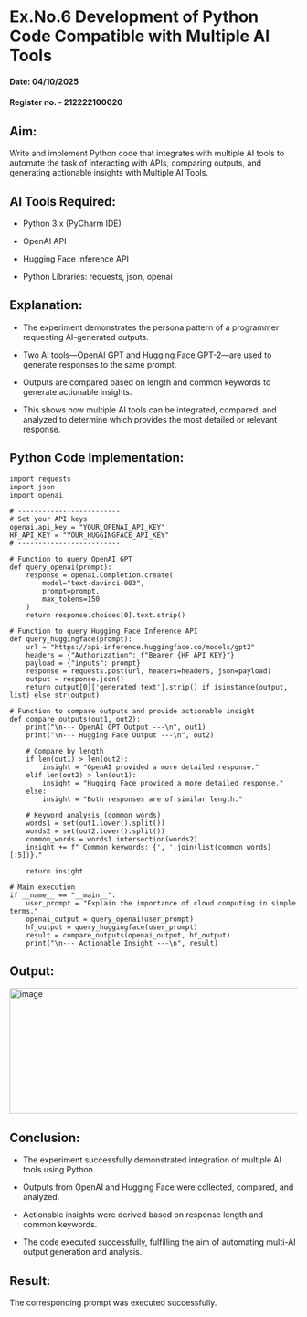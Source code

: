 # Ex.No.6 Development of Python Code Compatible with Multiple AI Tools

#### Date: 04/10/2025
#### Register no. - 212222100020

## Aim: 

Write and implement Python code that integrates with multiple AI tools to automate the task of interacting with APIs, comparing outputs, and generating actionable insights with Multiple AI Tools.

## AI Tools Required:

- Python 3.x (PyCharm IDE)

- OpenAI API

- Hugging Face Inference API

- Python Libraries: requests, json, openai

## Explanation:

- The experiment demonstrates the persona pattern of a programmer requesting AI-generated outputs.

- Two AI tools—OpenAI GPT and Hugging Face GPT-2—are used to generate responses to the same prompt.

- Outputs are compared based on length and common keywords to generate actionable insights.

- This shows how multiple AI tools can be integrated, compared, and analyzed to determine which provides the most detailed or relevant response.

## Python Code Implementation:

```
import requests
import json
import openai

# -------------------------
# Set your API keys
openai.api_key = "YOUR_OPENAI_API_KEY"
HF_API_KEY = "YOUR_HUGGINGFACE_API_KEY"
# -------------------------

# Function to query OpenAI GPT
def query_openai(prompt):
    response = openai.Completion.create(
        model="text-davinci-003",
        prompt=prompt,
        max_tokens=150
    )
    return response.choices[0].text.strip()

# Function to query Hugging Face Inference API
def query_huggingface(prompt):
    url = "https://api-inference.huggingface.co/models/gpt2"
    headers = {"Authorization": f"Bearer {HF_API_KEY}"}
    payload = {"inputs": prompt}
    response = requests.post(url, headers=headers, json=payload)
    output = response.json()
    return output[0]['generated_text'].strip() if isinstance(output, list) else str(output)

# Function to compare outputs and provide actionable insight
def compare_outputs(out1, out2):
    print("\n--- OpenAI GPT Output ---\n", out1)
    print("\n--- Hugging Face Output ---\n", out2)

    # Compare by length
    if len(out1) > len(out2):
        insight = "OpenAI provided a more detailed response."
    elif len(out2) > len(out1):
        insight = "Hugging Face provided a more detailed response."
    else:
        insight = "Both responses are of similar length."

    # Keyword analysis (common words)
    words1 = set(out1.lower().split())
    words2 = set(out2.lower().split())
    common_words = words1.intersection(words2)
    insight += f" Common keywords: {', '.join(list(common_words)[:5])}."
    
    return insight

# Main execution
if __name__ == "__main__":
    user_prompt = "Explain the importance of cloud computing in simple terms."
    openai_output = query_openai(user_prompt)
    hf_output = query_huggingface(user_prompt)
    result = compare_outputs(openai_output, hf_output)
    print("\n--- Actionable Insight ---\n", result)

```

## Output:

<img width="823" height="220" alt="image" src="https://github.com/user-attachments/assets/026f5b89-8a42-480a-afec-bd5ae322632c" />

## Conclusion:

- The experiment successfully demonstrated integration of multiple AI tools using Python.

- Outputs from OpenAI and Hugging Face were collected, compared, and analyzed.

- Actionable insights were derived based on response length and common keywords.

- The code executed successfully, fulfilling the aim of automating multi-AI output generation and analysis.

## Result: 

The corresponding prompt was executed successfully.
